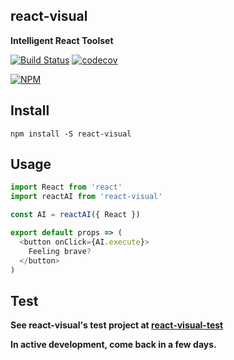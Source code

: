 ## react-visual

**Intelligent React Toolset**

[![Build Status](https://travis-ci.org/noderaider/react-visual-test.svg?branch=master)](https://travis-ci.org/noderaider/react-visual-test)
[![codecov](https://codecov.io/gh/noderaider/react-visual-test/branch/master/graph/badge.svg)](https://codecov.io/gh/noderaider/react-visual-test)

[![NPM](https://nodei.co/npm/react-visual.png?stars=true&downloads=true)](https://nodei.co/npm/react-visual/)

## Install

`npm install -S react-visual`

## Usage

```js
import React from 'react'
import reactAI from 'react-visual'

const AI = reactAI({ React })

export default props => (
  <button onClick={AI.execute}>
    Feeling brave?
  </button>
)
```

## Test

**See react-visual's test project at [react-visual-test](https://github.com/noderaider/react-visual-test)**


**In active development, come back in a few days.**
